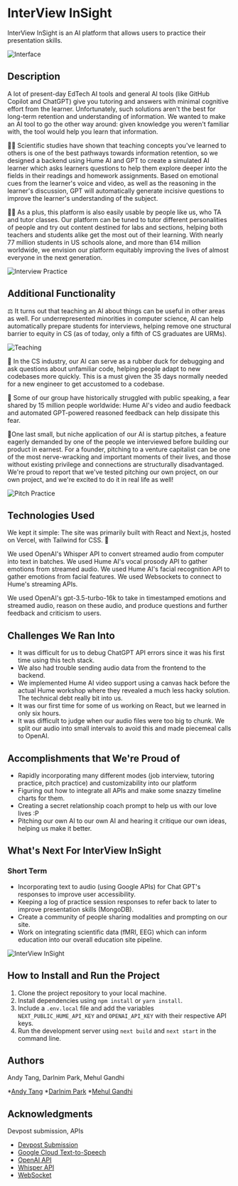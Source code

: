 # InterView InSight

InterView InSight is an AI platform that allows users to practice their presentation skills. 


![Interface](https://d112y698adiu2z.cloudfront.net/photos/production/software_photos/002/511/055/datas/gallery.jpg)

## Description

A lot of present-day EdTech AI tools and general AI tools (like GitHub Copilot and ChatGPT) give you tutoring and answers with minimal cognitive effort from the learner. Unfortunately, such solutions aren't the best for long-term retention and understanding of information. We wanted to make an AI tool to go the other way around: given knowledge you weren't familiar with, the tool would help you learn that information.

🧑‍🎓 Scientific studies have shown that teaching concepts you've learned to others is one of the best pathways towards information retention, so we designed a backend using Hume AI and GPT to create a simulated AI learner which asks learners questions to help them explore deeper into the fields in their readings and homework assignments. Based on emotional cues from the learner's voice and video, as well as the reasoning in the learner's discussion, GPT will automatically generate incisive questions to improve the learner's understanding of the subject.

🧑‍🏫 As a plus, this platform is also easily usable by people like us, who TA and tutor classes. Our platform can be tuned to tutor different personalities of people and try out content destined for labs and sections, helping both teachers and students alike get the most out of their learning. With nearly 77 million students in US schools alone, and more than 614 million worldwide, we envision our platform equitably improving the lives of almost everyone in the next generation.

![Interview Practice](https://d112y698adiu2z.cloudfront.net/photos/production/software_photos/002/511/051/datas/gallery.jpg)


## Additional Functionality 

⚖️ It turns out that teaching an AI about things can be useful in other areas as well. For underrepresented minorities in computer science, AI can help automatically prepare students for interviews, helping remove one structural barrier to equity in CS (as of today, only a fifth of CS graduates are URMs).

![Teaching](https://d112y698adiu2z.cloudfront.net/photos/production/software_photos/002/511/053/datas/gallery.jpg)

🦆 In the CS industry, our AI can serve as a rubber duck for debugging and ask questions about unfamiliar code, helping people adapt to new codebases more quickly. This is a must given the 35 days normally needed for a new engineer to get accustomed to a codebase.

🎤 Some of our group have historically struggled with public speaking, a fear shared by 15 million people worldwide: Hume AI's video and audio feedback and automated GPT-powered reasoned feedback can help dissipate this fear.

🔄One last small, but niche application of our AI is startup pitches, a feature eagerly demanded by one of the people we interviewed before building our product in earnest. For a founder, pitching to a venture capitalist can be one of the most nerve-wracking and important moments of their lives, and those without existing privilege and connections are structurally disadvantaged. We're proud to report that we've tested pitching our own project, on our own project, and we're excited to do it in real life as well!

![Pitch Practice](https://d112y698adiu2z.cloudfront.net/photos/production/software_photos/002/511/052/datas/gallery.jpg)

## Technologies Used

We kept it simple: The site was primarily built with React and Next.js, hosted on Vercel, with Tailwind for CSS. 🌟

We used OpenAI's Whisper API to convert streamed audio from computer into text in batches. We used Hume AI's vocal prosody API to gather emotions from streamed audio. We used Hume AI's facial recognition API to gather emotions from facial features. We used Websockets to connect to Hume's streaming APIs.

We used OpenAI's gpt-3.5-turbo-16k to take in timestamped emotions and streamed audio, reason on these audio, and produce questions and further feedback and criticism to users.

## Challenges We Ran Into
<ul>
<li>It was difficult for us to debug ChatGPT API errors since it was his first time using this tech stack. </li>
<li>We also had trouble sending audio data from the frontend to the backend. </li>
<li> We implemented Hume AI video support using a canvas hack before the actual Hume workshop where they revealed a much less hacky solution. The technical debt really bit into us.</li>
<li> It was our first time for some of us working on React, but we learned in only six hours.</li>
<li>It was difficult to judge when our audio files were too big to chunk. We split our audio into small intervals to avoid this and made piecemeal calls to OpenAI. </li>
</ul>

## Accomplishments that We're Proud of

<ul> 
<li> Rapidly incorporating many different modes (job interview, tutoring practice, pitch practice) and customizability into our platform</li>
<li> Figuring out how to integrate all APIs and make some snazzy timeline charts for them. </li>
<li>Creating a secret relationship coach prompt to help us with our love lives :P</li>
<li> Pitching our own AI to our own AI and hearing it critique our own ideas, helping us make it better. </li>
</ul>

## What's Next For InterView InSight
### Short Term
<ul>
<li>Incorporating text to audio (using Google APIs) for Chat GPT's responses to improve user accessibility.</li>
<li>Keeping a log of practice session responses to refer back to later to improve presentation skills (MongoDB).</li>
<li>Create a community of people sharing modalities and prompting on our site.</li>
<li>Work on integrating scientific data (fMRI, EEG) which can inform education into our overall education site pipeline. </li>
</ul>

![InterView InSight](https://d112y698adiu2z.cloudfront.net/photos/production/software_photos/002/511/054/datas/gallery.jpg)


## How to Install and Run the Project

1. Clone the project repository to your local machine.
2. Install dependencies using `npm install` or `yarn install`.
3. Include a `.env.local` file and add the variables `NEXT_PUBLIC_HUME_API_KEY` and `OPENAI_API_KEY` with their respective API keys.
4. Run the development server using `next build` and `next start` in the command line.


## Authors

Andy Tang, Darlnim Park, Mehul Gandhi

*[Andy Tang](https://devpost.com/winterwind2022)
*[Darlnim Park](https://devpost.com/dpark00)
*[Mehul Gandhi](https://devpost.com/gandhi854)

## Acknowledgments

Devpost submission, APIs
* [Devpost Submission](https://devpost.com/software/interview-insight?ref_content=user-portfolio&ref_feature=in_progress)
* [Google Cloud Text-to-Speech](https://console.cloud.google.com/apis/library/texttospeech.googleapis.com)
* [OpenAI API](https://platform.openai.com/docs/introduction)
* [Whisper API](https://openai.com/research/whisper)
* [WebSocket](https://socket.io/docs/v4/)
